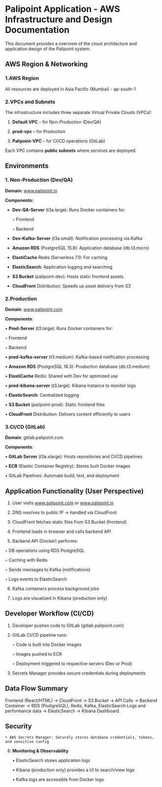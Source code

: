 # Palipoint Application - AWS Infrastructure and Design Documentation

   This document provides a overview of the cloud architecture and application design of the Palipoint system. 

## AWS Region & Networking

### 1.AWS Region

   All resources are deployed in Asia Pacific (Mumbai) - ap-south-1.

### 2.VPCs and Subnets

The infrastructure includes three separate Virtual Private Clouds (VPCs):
   
 1. **Default VPC** – for Non-Production (Dev/QA)
    
 2. **prod-vpc** – for Production
    
 3. **Palipoint-VPC** – for CI/CD operations (GitLab)

Each VPC contains **public subnets** where services are deployed.

## Environments

### 1. Non-Production (Dev/QA)

**Domain:** www.palipoint.in

**Components:**

- **Dev-QA-Server** (t3a.large): Runs Docker containers for:
   
   ◦ Frontend
   
   ◦ Backend

- **Dev-Kafka-Server** (t3a.small): Notification processing via Kafka

- **Amazon RDS** (PostgreSQL 15.8): Application database (db.t3.micro)

- **ElastiCache** Redis (Serverless 7.1): For caching

- **ElasticSearch**: Application logging and searching

- **S3 Bucket** (palipoint-dev): Hosts static frontend assets

- **CloudFront** Distribution: Speeds up asset delivery from S3

### 2.Production

**Domain**: www.palipoint.com

**Components**:

• **Prod-Server** (t3.large): Runs Docker containers for:

  ◦ Frontend
  
  ◦ Backend

• **prod-kafka-server** (t3.medium): Kafka-based notification processing

• **Amazon RDS** (PostgreSQL 16.3): Production database (db.t3.medium)

• **ElastiCache** Redis: Shared with Dev for optimized use

• **prod-kibana-server** (t3.large): Kibana instance to monitor logs

• **ElasticSearch**: Centralized logging

• **S3 Bucket** (palipoint-prod): Static frontend files

• **CloudFront** Distribution: Delivers content efficiently to users

### 3.CI/CD (GitLab)

**Domain**: gitlab.palipoint.com

**Components**:

• **GitLab Server** (t3a.xlarge): Hosts repositories and CI/CD pipelines

• **ECR** (Elastic Container Registry): Stores built Docker images

• GitLab Pipelines: Automate build, test, and deployment

## Application Functionality (User Perspective)
   
1. User visits www.palipoint.com or www.palipoint.in
    
2. DNS resolves to public IP → handled via CloudFront
    
3. CloudFront fetches static files from S3 Bucket (frontend)
    
4. Frontend loads in browser and calls backend API
    
5. Backend API (Docker) performs:
    
  ◦ DB operations using RDS PostgreSQL

  ◦ Caching with Redis
    
  ◦ Sends messages to Kafka (notifications)
        
  ◦ Logs events to ElasticSearch

6. Kafka containers process background jobs
    
7. Logs are visualized in Kibana (production only)

## Developer Workflow (CI/CD)
  
1. Developer pushes code to GitLab (gitlab.palipoint.com)

2. GitLab CI/CD pipeline runs:

   ◦ Code is built into Docker images

   ◦ Images pushed to ECR

   ◦ Deployment triggered to respective servers (Dev or Prod)

 3. Secrets Manager provides secure credentials during deployments

## Data Flow Summary
Frontend (React/HTML) → CloudFront → S3 Bucket → API Calls → Backend Container → RDS (PostgreSQL), Redis, Kafka, ElasticSearch
Logs and performance data → ElasticSearch → Kibana Dashboard

## Security
    • AWS Secrets Manager: Securely stores database credentials, tokens, and sensitive config
    
8. **Monitoring & Observability**

    • ElasticSearch stores application logs

    • Kibana (production only) provides a UI to search/view logs

   • Kafka logs are accessible from Docker logs


